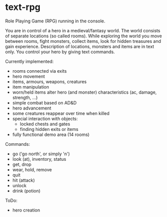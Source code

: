 # text-rpg

Role Playing Game (RPG) running in the console.

You are in control of a hero in a medieval/fantasy world. The world consists of separate locations (so called rooms). While exploring the world you move between rooms, fight monsters, collect items, look for hidden treasures and gain experience. Description of locations, monsters and items are in text only. You control your hero by giving text commands.

Currently implemented:
- rooms connected via exits
- hero movement
- items, armours, weapons, creatures
- item manipulation
- worn/held items alter hero (and monster) characteristics (ac, damage, strength, ...)
- simple combat based on AD&D
- hero advancement
- some creatures reappear over time when killed
- special interaction with objects:
    - locked chests and gates
    - finding hidden exits or items
- fully functional demo area (14 rooms)

Commands:
- go ('go north', or simply 'n')
- look (at), inventory, status
- get, drop
- wear, hold, remove
- quit
- hit (attack)
- unlock
- drink (potion)

ToDo:
- hero creation